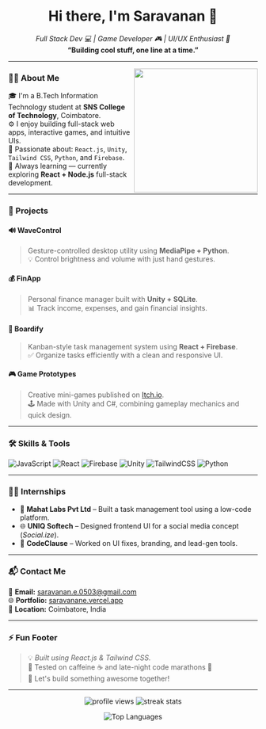<h1 align="center">Hi there, I'm Saravanan 👋</h1>
<p align="center">
  <i>Full Stack Dev 💻 | Game Developer 🎮 | UI/UX Enthusiast 🎨</i><br/>
  <b>“Building cool stuff, one line at a time.”</b>
</p>

---

<img align="right" src="https://media.giphy.com/media/qgQUggAC3Pfv687qPC/giphy.gif" width="250"/>

### 👨‍💻 About Me

🎓 I'm a B.Tech Information Technology student at **SNS College of Technology**, Coimbatore.  
⚙️ I enjoy building full-stack web apps, interactive games, and intuitive UIs.  
🎯 Passionate about: `React.js`, `Unity`, `Tailwind CSS`, `Python`, and `Firebase`.  
🧠 Always learning — currently exploring **React + Node.js** full-stack development.

---

### 🚀 Projects

#### 🔊 WaveControl
> Gesture-controlled desktop utility using **MediaPipe + Python**.  
> 💡 Control brightness and volume with just hand gestures.

#### 💰 FinApp
> Personal finance manager built with **Unity + SQLite**.  
> 📊 Track income, expenses, and gain financial insights.

#### 🧠 Boardify
> Kanban-style task management system using **React + Firebase**.  
> ✅ Organize tasks efficiently with a clean and responsive UI.

#### 🎮 Game Prototypes
> Creative mini-games published on [Itch.io](https://yourusername.itch.io).  
> 🕹️ Made with Unity and C#, combining gameplay mechanics and quick design.

---

### 🛠️ Skills & Tools

![JavaScript](https://img.shields.io/badge/JavaScript-F7DF1E?logo=javascript&logoColor=black&style=flat)
![React](https://img.shields.io/badge/React-20232A?logo=react&logoColor=61DAFB&style=flat)
![Firebase](https://img.shields.io/badge/Firebase-ffca28?logo=firebase&logoColor=black&style=flat)
![Unity](https://img.shields.io/badge/Unity-100000?logo=unity&logoColor=white&style=flat)
![TailwindCSS](https://img.shields.io/badge/Tailwind_CSS-38B2AC?logo=tailwind-css&logoColor=white&style=flat)
![Python](https://img.shields.io/badge/Python-3776AB?logo=python&logoColor=white&style=flat)

---

### 🧑‍💼 Internships

- 🏢 **Mahat Labs Pvt Ltd** – Built a task management tool using a low-code platform.  
- 🌐 **UNIQ Softech** – Designed frontend UI for a social media concept (*Social.ize*).  
- 🔧 **CodeClause** – Worked on UI fixes, branding, and lead-gen tools.

---

### 📬 Contact Me

📧 **Email:** [saravanan.e.0503@gmail.com](mailto:saravanan.e.0503@gmail.com)  
🌐 **Portfolio:** [saravanane.vercel.app](https://saravanane.vercel.app)  
📍 **Location:** Coimbatore, India

---

### ⚡ Fun Footer  
> 💡 *Built using React.js & Tailwind CSS.*  
> 🧪 Tested on caffeine ☕ and late-night code marathons 🌙  
> 🚀 Let's build something awesome together!

---

<p align="center">
  <img src="https://komarev.com/ghpvc/?username=Saravanan-e-2003&style=flat-square&color=brightgreen" alt="profile views"/>
  <img src="https://github-readme-streak-stats.herokuapp.com/?user=Saravanan-e-2003&theme=tokyonight" alt="streak stats"/>
</p>

<p align="center">
  <img src="https://github-readme-stats.vercel.app/api/top-langs/?username=Saravanan-e-2003&layout=compact&theme=radical" alt="Top Languages"/>
</p>
